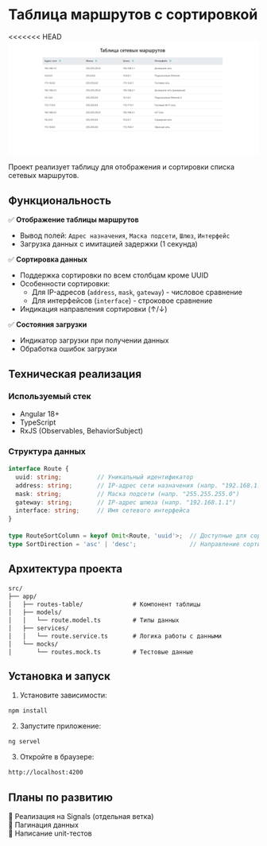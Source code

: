 # Таблица маршрутов с сортировкой

<<<<<<< HEAD
![Таблица маршрутов](image.png)

Проект реализует таблицу для отображения и сортировки списка сетевых маршрутов.

## Функциональность

✅ **Отображение таблицы маршрутов**
- Вывод полей: `Адрес назначения`, `Маска подсети`, `Шлюз`, `Интерфейс`
- Загрузка данных с имитацией задержки (1 секунда)

✅ **Сортировка данных**
- Поддержка сортировки по всем столбцам кроме UUID
- Особенности сортировки:
  - Для IP-адресов (`address`, `mask`, `gateway`) - числовое сравнение
  - Для интерфейсов (`interface`) - строковое сравнение
- Индикация направления сортировки (↑/↓)

✅ **Состояния загрузки**
- Индикатор загрузки при получении данных
- Обработка ошибок загрузки

   

## Техническая реализация

### Используемый стек
- Angular 18+
- TypeScript
- RxJS (Observables, BehaviorSubject)

### Структура данных
```typescript
interface Route {
  uuid: string;          // Уникальный идентификатор
  address: string;       // IP-адрес сети назначения (напр. "192.168.1.0")
  mask: string;          // Маска подсети (напр. "255.255.255.0")
  gateway: string;       // IP-адрес шлюза (напр. "192.168.1.1")
  interface: string;     // Имя сетевого интерфейса
}

type RouteSortColumn = keyof Omit<Route, 'uuid'>;  // Доступные для сортировки столбцы
type SortDirection = 'asc' | 'desc';               // Направление сортировки
```

## Архитектура проекта

```text
src/
├── app/
│   ├── routes-table/ 			   # Компонент таблицы           
│   ├── models/
│   │   └── route.model.ts         # Типы данных
│   ├── services/
│   │   └── route.service.ts       # Логика работы с данными
│   └── mocks/
│       └── routes.mock.ts         # Тестовые данные
```

## Установка и запуск

1. Установите зависимости:

```bash
npm install
```

2. Запустите приложение:

```bash
ng servel
```

3. Откройте в браузере:
```bash
http://localhost:4200
```

## Планы по развитию

🔹 Реализация на Signals (отдельная ветка) \
🔹 Пагинация данных \
🔹 Написание unit-тестов